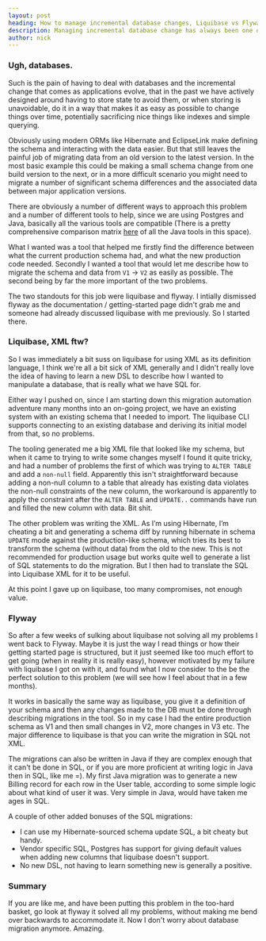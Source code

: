 ```yaml
---
layout: post
heading: How to manage incremental database changes, Liquibase vs Flyway.
description: Managing incremental database change has always been one of the most annoying and frustrating aspects of dealing with an traditional relational database, we've finally found a nice way to manage database migrations using Flyway.
author: nick
---
```


### Ugh, databases.

Such is the pain of having to deal with databases and the incremental change that comes as applications evolve, that in the past we have actively designed around having to store state to avoid them, or when storing is unavoidable, do it in a way that makes it as easy as possible to change things over time, potentially sacrificing nice things like indexes and simple querying.

Obviously using modern ORMs like Hibernate and EclipseLink make defining the schema and interacting with the data easier. But that still leaves the painful job of migrating data from an old version to the latest version. In the most basic example this could be making a small schema change from one build version to the next, or in a more difficult scenario you might need to migrate a number of significant schema differences and the associated data between major application versions.

There are obviously a number of different ways to approach this problem and a number of different tools to help, since we are using Postgres and Java, basically all the various tools are compatible (There is a pretty comprehensive comparison matrix [here](http://flywaydb.org/#features) of all the Java tools in this space). 

What I wanted was a tool that helped me firstly find the difference between what the current production schema had, and what the new production code needed. Secondly I wanted a tool that would let me describe how to migrate the schema and data from `V1` -> `V2` as easily as possible. The second being by far the more important of the two problems.

The two standouts for this job were liquibase and flyway. I intially dismissed flyway as the documentation / getting-started page didn't grab me and someone had already discussed liquibase with me previously. So I started there.

### Liquibase, XML ftw?

So I was immediately a bit suss on liquibase for using XML as its definition language, I think we're all a bit sick of XML generally and I didn't really love the idea of having to learn a new DSL to describe how I wanted to manipulate a database, that is really what we have SQL for.

Either way I pushed on, since I am starting down this migration automation adventure many months into an on-going project, we have an existing system with an existing schema that I needed to import. The liquibase CLI supports connecting to an existing database and deriving its initial model from that, so no problems.

The tooling generated me a big XML file that looked like my schema, but when it came to trying to write some changes myself I found it quite tricky, and had a number of problems the first of which was trying to `ALTER TABLE` and add a `non-null` field. Apparently this isn't straightforward because adding a non-null column to a table that already has existing data violates the non-null constraints of the new column, the workaround is apparently to apply the constraint after the `ALTER TABLE` and `UPDATE..` commands have run and filled the new column with data. Bit shit.

The other problem was writing the XML. As I’m using Hibernate, I’m cheating a bit and generating a schema diff by running hibernate in schema `UPDATE` mode against the production-like schema, which tries its best to transform the schema (without data) from the old to the new. This is not recommended for production usage but works quite well to generate a list of SQL statements to do the migration. But I then had to translate the SQL into Liquibase XML for it to be useful.

At this point I gave up on liquibase, too many compromises, not enough value.

### Flyway

So after a few weeks of sulking about liquibase not solving all my problems I went back to Flyway. Maybe it is just the way I read things or how their getting started page is structured, but it just seemed like too much effort to get going (when in reality it is really easy), however motivated by my failure with liquibase I got on with it, and found what I now consider to the be the perfect solution to this problem (we will see how I feel about that in a few months).


It works in basically the same way as liquibase, you give it a definition of your schema and then any changes made to the DB must be done through describing migrations in the tool. So in my case I had the entire production schema as V1 and then small changes in V2, more changes in V3 etc. The major difference to liquibase is that you can write the migration in SQL not XML.

The migrations can also be written in Java if they are complex enough that it can't be done in SQL, or if you are more proficient at writing logic in Java then in SQL, like me =). My first Java migration was to generate a new Billing record for each row in the User table, according to some simple logic about what kind of user it was. Very simple in Java, would have taken me ages in SQL.

A couple of other added bonuses of the SQL migrations:

-	I can use my Hibernate-sourced schema update SQL, a bit cheaty but handy.
-	Vendor specific SQL, Postgres has support for giving default values when adding new columns that liquibase doesn't support.
-	No new DSL, not having to learn something new is generally a positive.


### Summary

If you are like me, and have been putting this problem in the too-hard basket, go look at flyway it solved all my problems, without making me bend over backwards to accommodate it. Now I don't worry about database migration anymore. Amazing.

